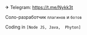 ✈ Telegram: https://t.me/Nykk3t

Соло-разработчик ```плагинов``` и ```ботов```

Coding in ```[Node JS, Java,  Phyton]```
